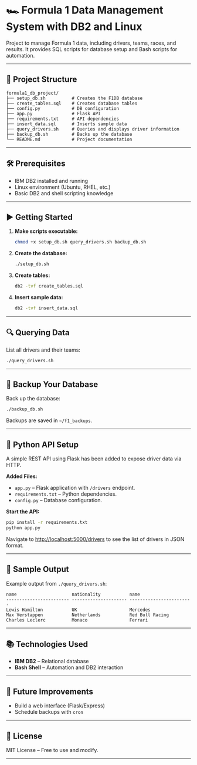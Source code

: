 # 🏎️ Formula 1 Data Management System with DB2 and Linux

Project to manage Formula 1 data, including drivers, teams, races, and results. It provides SQL scripts for database setup and Bash scripts for automation.

---

## 📁 Project Structure

```
formula1_db_project/
├── setup_db.sh          # Creates the F1DB database
├── create_tables.sql    # Creates database tables
├── config.py            # DB configuration
├── app.py               # Flask API
├── requirements.txt     # API dependencies
├── insert_data.sql      # Inserts sample data
├── query_drivers.sh     # Queries and displays driver information
├── backup_db.sh         # Backs up the database
└── README.md            # Project documentation
```

---

## 🛠️ Prerequisites

- IBM DB2 installed and running
- Linux environment (Ubuntu, RHEL, etc.)
- Basic DB2 and shell scripting knowledge

---

## ▶️ Getting Started

1. **Make scripts executable:**
    ```bash
    chmod +x setup_db.sh query_drivers.sh backup_db.sh
    ```

2. **Create the database:**
    ```bash
    ./setup_db.sh
    ```

3. **Create tables:**
    ```bash
    db2 -tvf create_tables.sql
    ```

4. **Insert sample data:**
    ```bash
    db2 -tvf insert_data.sql
    ```

---

## 🔍 Querying Data

List all drivers and their teams:
```bash
./query_drivers.sh
```

---

## 💾 Backup Your Database

Back up the database:
```bash
./backup_db.sh
```
Backups are saved in `~/f1_backups`.

---

## 🐍 Python API Setup

A simple REST API using Flask has been added to expose driver data via HTTP.

**Added Files:**
- `app.py` – Flask application with `/drivers` endpoint.
- `requirements.txt` – Python dependencies.
- `config.py` – Database configuration.

**Start the API:**
```bash
pip install -r requirements.txt
python app.py
```

Navigate to [http://localhost:5000/drivers](http://localhost:5000/drivers) to see the list of drivers in JSON format.

----

## 🧪 Sample Output

Example output from `./query_drivers.sh`:
```
name                     nationality           name                         
------------------------ --------------------- ------------------------
Lewis Hamilton           UK                    Mercedes                     
Max Verstappen           Netherlands           Red Bull Racing              
Charles Leclerc          Monaco                Ferrari                      
```

---

## 📚 Technologies Used

- **IBM DB2** – Relational database
- **Bash Shell** – Automation and DB2 interaction

---

## 🚀 Future Improvements

- Build a web interface (Flask/Express)
- Schedule backups with `cron`

---

## 📝 License

MIT License – Free to use and modify.

---


